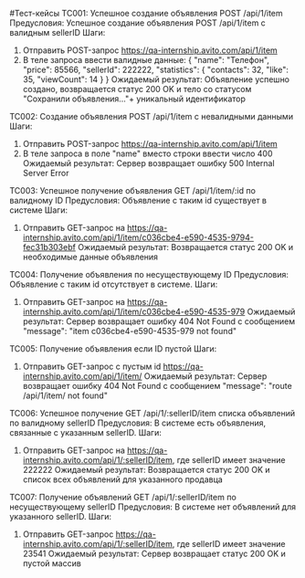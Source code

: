 #Тест-кейсы
TC001: Успешное создание объявления POST /api/1/item
Предусловия: Успешное создание объявления POST /api/1/item с валидным sellerID
Шаги:
1) Отправить POST-запрос https://qa-internship.avito.com/api/1/item
2) В теле запроса ввести валидные данные:
   {
   "name": "Телефон",
   "price": 85566,
   "sellerId": 222222,
   "statistics": {
   "contacts": 32,
   "like": 35,
   "viewCount": 14
   }
   }
Ожидаемый результат: Объявление успешно создано, возвращается статус 200 OK и тело со статусом "Сохранили объявления..."+ уникальный идентификатор

TC002: Создание объявления POST /api/1/item с невалидными данными
Шаги:
1) Отправить POST-запрос https://qa-internship.avito.com/api/1/item
2) В теле запроса в поле "name" вместо строки ввести число 400
Ожидаемый результат: Сервер возвращает ошибку 500 Internal Server Error 

TC003: Успешное получение объявления GET /api/1/item/:id по валидному ID
Предусловия: Объявление с таким id существует в системе
Шаги:
1) Отправить GET-запрос на https://qa-internship.avito.com/api/1/item/c036cbe4-e590-4535-9794-fec31b303ebf
Ожидаемый результат: Возвращается статус 200 OK и необходимые данные объявления

TC004: Получение объявления по несуществующему ID
Предусловия: Объявление с таким id отсутствует в системе.
Шаги:
1) Отправить GET-запрос на https://qa-internship.avito.com/api/1/item/c036cbe4-e590-4535-979
Ожидаемый результат: Сервер возвращает ошибку 404 Not Found с сообщением "message": "item c036cbe4-e590-4535-979 not found"

TC005: Получение объявления если ID пустой
Шаги:
1) Отправить GET-запрос с пустым id https://qa-internship.avito.com/api/1/item/
Ожидаемый результат: Сервер возвращает ошибку 404 Not Found с сообщением "message": "route /api/1/item/ not found"

TC006: Успешное получение GET /api/1/:sellerID/item списка объявлений по валидному sellerID
Предусловия: В системе есть объявления, связанные с указанным sellerID.
Шаги:
1) Отправить GET-запрос на https://qa-internship.avito.com/api/1/:sellerID/item, где sellerID имеет значение 222222
Ожидаемый результат: Возвращается статус 200 OK и список всех объявлений для указанного продавца

TC007: Получение объявлений GET /api/1/:sellerID/item по несуществующему sellerID
Предусловия: В системе нет объявлений для указанного sellerID.
Шаги:
1) Отправить GET-запрос https://qa-internship.avito.com/api/1/:sellerID/item, где sellerID имеет значение 23541
Ожидаемый результат: Сервер возвращает статус 200 OK и пустой массив 